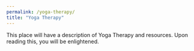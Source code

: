 ```yaml
---
permalink: /yoga-therapy/
title: "Yoga Therapy"
---
```


This place will have a description of Yoga Therapy and resources.
Upon reading this, you will be enlightened.